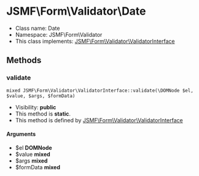 JSMF\Form\Validator\Date
===============






* Class name: Date
* Namespace: JSMF\Form\Validator
* This class implements: [JSMF\Form\Validator\ValidatorInterface](JSMF-Form-Validator-ValidatorInterface.md)






Methods
-------


### validate

    mixed JSMF\Form\Validator\ValidatorInterface::validate(\DOMNode $el, $value, $args, $formData)





* Visibility: **public**
* This method is **static**.
* This method is defined by [JSMF\Form\Validator\ValidatorInterface](JSMF-Form-Validator-ValidatorInterface.md)


#### Arguments
* $el **DOMNode**
* $value **mixed**
* $args **mixed**
* $formData **mixed**



